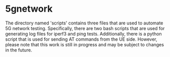 # 5gnetwork
The directory named 'scripts' contains three files that are used to automate 5G network testing. Specifically, there are two bash scripts that are used for generating log files for iperf3 and ping tests. Additionally, there is a python script that is used for sending AT commands from the UE side. However, please note that this work is still in progress and may be subject to changes in the future.
